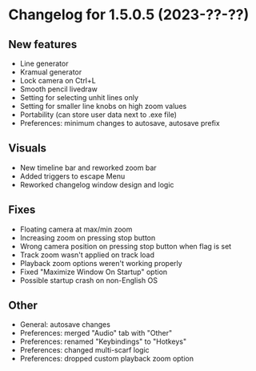# Changelog for 1.5.0.5 (2023-??-??)

## New features
* Line generator
* Kramual generator
* Lock camera on Ctrl+L
* Smooth pencil livedraw
* Setting for selecting unhit lines only
* Setting for smaller line knobs on high zoom values
* Portability (can store user data next to .exe file)
* Preferences: minimum changes to autosave, autosave prefix

## Visuals
* New timeline bar and reworked zoom bar
* Added triggers to escape Menu
* Reworked changelog window design and logic

## Fixes
* Floating camera at max/min zoom
* Increasing zoom on pressing stop button
* Wrong camera position on pressing stop button when flag is set
* Track zoom wasn't applied on track load
* Playback zoom options weren't working properly
* Fixed "Maximize Window On Startup" option
* Possible startup crash on non-English OS

## Other
* General: autosave changes
* Preferences: merged "Audio" tab with "Other"
* Preferences: renamed "Keybindings" to "Hotkeys"
* Preferences: changed multi-scarf logic
* Preferences: dropped custom playback zoom option
